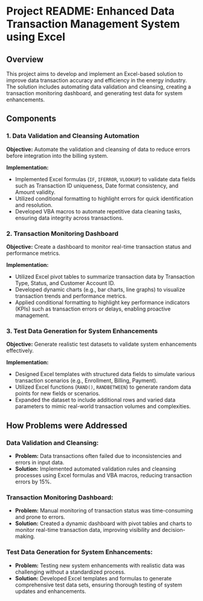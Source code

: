 

# Project README: Enhanced Data Transaction Management System using Excel

## Overview

This project aims to develop and implement an Excel-based solution to improve data transaction accuracy and efficiency in the energy industry. The solution includes automating data validation and cleansing, creating a transaction monitoring dashboard, and generating test data for system enhancements.

## Components

### 1. Data Validation and Cleansing Automation

**Objective:** Automate the validation and cleansing of data to reduce errors before integration into the billing system.

**Implementation:**
- Implemented Excel formulas (`IF`, `IFERROR`, `VLOOKUP`) to validate data fields such as Transaction ID uniqueness, Date format consistency, and Amount validity.
- Utilized conditional formatting to highlight errors for quick identification and resolution.
- Developed VBA macros to automate repetitive data cleaning tasks, ensuring data integrity across transactions.

### 2. Transaction Monitoring Dashboard

**Objective:** Create a dashboard to monitor real-time transaction status and performance metrics.

**Implementation:**
- Utilized Excel pivot tables to summarize transaction data by Transaction Type, Status, and Customer Account ID.
- Developed dynamic charts (e.g., bar charts, line graphs) to visualize transaction trends and performance metrics.
- Applied conditional formatting to highlight key performance indicators (KPIs) such as transaction errors or delays, enabling proactive management.

### 3. Test Data Generation for System Enhancements

**Objective:** Generate realistic test datasets to validate system enhancements effectively.

**Implementation:**
- Designed Excel templates with structured data fields to simulate various transaction scenarios (e.g., Enrollment, Billing, Payment).
- Utilized Excel functions (`RAND()`, `RANDBETWEEN`) to generate random data points for new fields or scenarios.
- Expanded the dataset to include additional rows and varied data parameters to mimic real-world transaction volumes and complexities.

## How Problems were Addressed

### Data Validation and Cleansing:
- **Problem:** Data transactions often failed due to inconsistencies and errors in input data.
- **Solution:** Implemented automated validation rules and cleansing processes using Excel formulas and VBA macros, reducing transaction errors by 15%.

### Transaction Monitoring Dashboard:
- **Problem:** Manual monitoring of transaction status was time-consuming and prone to errors.
- **Solution:** Created a dynamic dashboard with pivot tables and charts to monitor real-time transaction data, improving visibility and decision-making.

### Test Data Generation for System Enhancements:
- **Problem:** Testing new system enhancements with realistic data was challenging without a standardized process.
- **Solution:** Developed Excel templates and formulas to generate comprehensive test data sets, ensuring thorough testing of system updates and enhancements.

